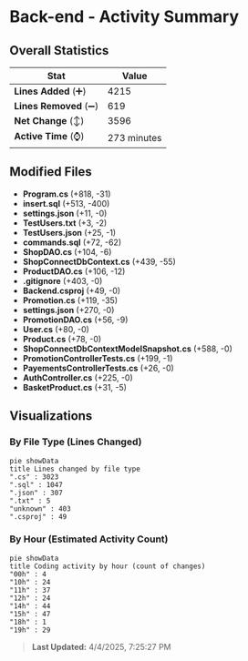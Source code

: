 # Back-end - Activity Summary 

## Overall Statistics

| Stat                   | Value                                                             |
| ---------------------- | ----------------------------------------------------------------- |
| **Lines Added** (➕)   | 4215                                          |
| **Lines Removed** (➖) | 619                                        |
| **Net Change** (↕)    | 3596                |
| **Active Time** (⌚)   | 273 minutes |


## Modified Files
- **Program.cs** (+818, -31)
- **insert.sql** (+513, -400)
- **settings.json** (+11, -0)
- **TestUsers.txt** (+3, -2)
- **TestUsers.json** (+25, -1)
- **commands.sql** (+72, -62)
- **ShopDAO.cs** (+104, -6)
- **ShopConnectDbContext.cs** (+439, -55)
- **ProductDAO.cs** (+106, -12)
- **.gitignore** (+403, -0)
- **Backend.csproj** (+49, -0)
- **Promotion.cs** (+119, -35)
- **settings.json** (+270, -0)
- **PromotionDAO.cs** (+56, -9)
- **User.cs** (+80, -0)
- **Product.cs** (+78, -0)
- **ShopConnectDbContextModelSnapshot.cs** (+588, -0)
- **PromotionControllerTests.cs** (+199, -1)
- **PayementsControllerTests.cs** (+26, -0)
- **AuthController.cs** (+225, -0)
- **BasketProduct.cs** (+31, -5)

## Visualizations

### By File Type (Lines Changed)

```mermaid
pie showData
title Lines changed by file type
".cs" : 3023
".sql" : 1047
".json" : 307
".txt" : 5
"unknown" : 403
".csproj" : 49
```

### By Hour (Estimated Activity Count)

```mermaid
pie showData
title Coding activity by hour (count of changes)
"00h" : 4
"10h" : 24
"11h" : 37
"12h" : 24
"14h" : 44
"15h" : 47
"18h" : 1
"19h" : 29
```


> **Last Updated:** 4/4/2025, 7:25:27 PM